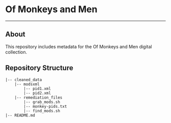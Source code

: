 # Of Monkeys and Men

---

## About

This repository includes metadata for the Of Monkeys and Men digital collection.

## Repository Structure

```
|-- cleaned_data
	|-- modsxml
		|-- pid1.xml
		|-- pid2.xml
    |-- remediation_files
    	|-- grab_mods.sh
        |-- monkey-pids.txt
        |-- find_mods.sh
|-- README.md
```
